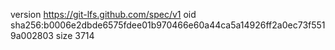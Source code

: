 version https://git-lfs.github.com/spec/v1
oid sha256:b0006e2dbde6575fdee01b970466e60a44ca5a14926ff2a0ec73f5519a002803
size 3714
